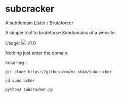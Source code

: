 # subcracker
A subdomain Lister / Bruteforcer

A simple tool to bruteforce Subdomains of a website.

Usage:
<img src="https://github.com/mr-sh4n/subcracker/assets/subcracker.jpg">
v1.0

Nothing just enter the domain.

Installing :

```git clone https://github.com/mr-sh4n/subcracker```

```cd subcracker```

```python3 subcracker.py```
